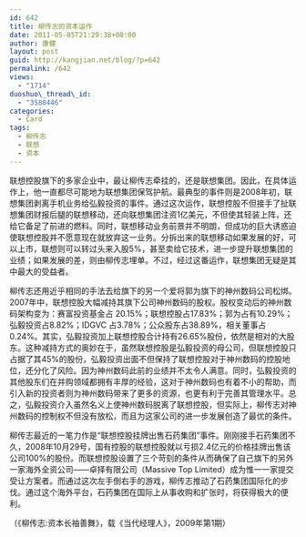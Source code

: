 ```yaml
---
id: 642
title: 柳传志的资本运作
date: 2011-05-05T21:29:38+00:00
author: 康健
layout: post
guid: http://kangjian.net/blog/?p=642
permalink: /642
views:
  - "1714"
duoshuo\_thread\_id:
  - "3580446"
categories:
  - Card
tags:
  - 柳传志
  - 联想
  - 资本
---
```

联想控股旗下的多家企业中，最让柳传志牵挂的，还是联想集团。因此，在具体运作上，他一直都尽可能地为联想集团保驾护航。最典型的事件则是2008年初，联想集团剥离手机业务给弘毅投资的事件。通过这次运作，联想控股不但接手了扯联想集团财报后腿的联想移动，还向联想集团注资1亿美元，不但使其轻装上阵，还给它备足了前进的燃料。同时，联想移动业务前景并不明朗，但成功的巨大诱惑迫使联想控股并不愿意现在就放弃这一业务。分拆出来的联想移动如果发展的好，可以上市，联想则可以转过头来入股5%，甚至卖给它技术，进一步提升联想集团的业绩；如果发展的差，则由柳传志埋单。不过，经过这番运作，联想集团无疑是其中最大的受益者。 

柳传志还用近乎相同的手法去给旗下的另一个爱将郭为旗下的神州数码公司松绑。2007年中，联想控股大幅减持其旗下公司神州数码的股权。股权变动后的神州数码架构变为：赛富投资基金占 20.15%；联想控股占17.83%；郭为占有10.29%；弘毅投资占8.82%；IDGVC 占3.78%；公众股东占38.89%，相关董事占0.24%。其实，弘毅投资加上联想控股合计持有26.65%股份，依然是相对的大股东。这种减持方式的奥妙在于，虽然联想控股是弘毅投资的母公司，但联想控股只占据了其45%的股份，弘毅投资出面不但保持了联想控股对于神州数码的控股地位，还分化了风险。因为神州数码此前的业绩并不太令人满意。同时，弘毅投资的其他股东们在并购领域都拥有丰厚的经验，这对于神州数码也有着不小的帮助，而引入新的投资者则为神州数码带来了更多的资源，也更有利于完善其管理水平。总之，弘毅投资介入虽然名义上使神州数码脱离了联想控股，但实际上，柳传志对神州数码的控制权不但没有放松，而且为这家公司的进一步发展创造了最优的条件。 

柳传志最近的一笔力作是“联想控股挂牌出售石药集团”事件。刚刚接手石药集团不久，2008年10月29号，国有控股的联想控股就以亏损2.4亿元的价格挂牌出售该公司100%的股份。而联想控股设置了三个苛刻的条件从而确保了自己旗下的另外一家海外全资公司——卓择有限公司（Massive Top Limited）成为惟一一家提交受让方案者。而通过这次左手倒右手的游戏，柳传志推动了石药集团国际化的步伐。通过这个海外平台，石药集团在国际上从事收购和扩张时，将获得极大的便利。 

（《柳传志:资本长袖善舞》，载《当代经理人》，2009年第1期）